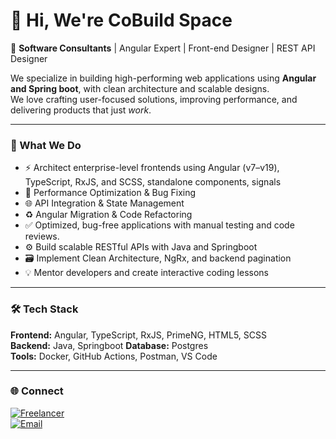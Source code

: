 # 👋 Hi, We're CoBuild Space

🚀 **Software Consultants** | Angular Expert | Front-end Designer | REST API Designer 

We specialize in building high-performing web applications using **Angular and Spring boot**, with clean architecture and scalable designs.  
We love crafting user-focused solutions, improving performance, and delivering products that just *work*.

---

### 🧩 What We Do
- ⚡ Architect enterprise-level frontends using Angular (v7–v19), TypeScript, RxJS, and SCSS, standalone components, signals
- 🔧 Performance Optimization & Bug Fixing
- 🌐 API Integration & State Management
- ♻️ Angular Migration & Code Refactoring
- ✅ Optimized, bug-free applications with manual testing and code reviews.
- ⚙️ Build scalable RESTful APIs with Java and Springboot
- 🗃️ Implement Clean Architecture, NgRx, and backend pagination  
- 💡 Mentor developers and create interactive coding lessons  

---

### 🛠️ Tech Stack
**Frontend:** Angular, TypeScript, RxJS, PrimeNG, HTML5, SCSS  
**Backend:** Java, Springboot
**Database:** Postgres  
**Tools:** Docker, GitHub Actions, Postman, VS Code  

---

<!--
### 📈 Featured Projects
| Project | Description | Tech |
|----------|--------------|------|
| [FinShark](https://github.com/username/FinShark) | ASP.NET Core Web API for stock tracking with Clean Architecture | .NET, EF Core, SQL Server |
| [Angular Dashboard](https://github.com/username/angular-dashboard) | Responsive dashboard with PrimeNG & Signals | Angular 19, RxJS |
| [Freelancer Portfolio API](https://github.com/username/portfolio-api) | Personal portfolio backend for dynamic project showcasing | Node.js, Express, MongoDB |

---
-->

### 🌐 Connect
[![Freelancer](https://img.shields.io/badge/Freelancer-Profile-orange)](https://www.freelancer.com/u/cobuildSpace)  
[![Email](https://img.shields.io/badge/Email-Contact%20Me-red)](mailto:cobuild.space@gmail.com)

<!--
**cobuildspace/cobuildspace** is a ✨ _special_ ✨ repository because its `README.md` (this file) appears on your GitHub profile.

Here are some ideas to get you started:

- 🔭 I’m currently working on ...
- 🌱 I’m currently learning ...
- 👯 I’m looking to collaborate on ...
- 🤔 I’m looking for help with ...
- 💬 Ask me about ...
- 📫 How to reach me: ...
- 😄 Pronouns: ...
- ⚡ Fun fact: ...
-->
